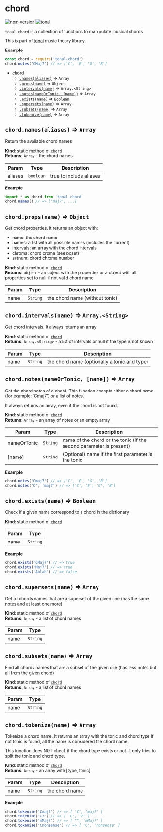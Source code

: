 <a name="module_chord"></a>

# chord
[![npm version](https://img.shields.io/npm/v/tonal-chord.svg)](https://www.npmjs.com/package/tonal-chord)
[![tonal](https://img.shields.io/badge/tonal-chord-yellow.svg)](https://www.npmjs.com/browse/keyword/tonal)

`tonal-chord` is a collection of functions to manipulate musical chords

This is part of [tonal](https://www.npmjs.com/package/tonal) music theory library.

**Example**  
```js
const chord = require('tonal-chord')
chord.notes('CMaj7') // => ['C', 'E', 'G', 'B']
```

* [chord](#module_chord)
    * [`.names(aliases)`](#module_chord.names) ⇒ <code>Array</code>
    * [`.props(name)`](#module_chord.props) ⇒ <code>Object</code>
    * [`.intervals(name)`](#module_chord.intervals) ⇒ <code>Array.&lt;String&gt;</code>
    * [`.notes(nameOrTonic, [name])`](#module_chord.notes) ⇒ <code>Array</code>
    * [`.exists(name)`](#module_chord.exists) ⇒ <code>Boolean</code>
    * [`.supersets(name)`](#module_chord.supersets) ⇒ <code>Array</code>
    * [`.subsets(name)`](#module_chord.subsets) ⇒ <code>Array</code>
    * [`.tokenize(name)`](#module_chord.tokenize) ⇒ <code>Array</code>

<a name="module_chord.names"></a>

## `chord.names(aliases)` ⇒ <code>Array</code>
Return the available chord names

**Kind**: static method of [<code>chord</code>](#module_chord)  
**Returns**: <code>Array</code> - the chord names  

| Param | Type | Description |
| --- | --- | --- |
| aliases | <code>boolean</code> | true to include aliases |

**Example**  
```js
import * as chord from 'tonal-chord'
chord.names() // => ['maj7', ...]
```
<a name="module_chord.props"></a>

## `chord.props(name)` ⇒ <code>Object</code>
Get chord properties. It returns an object with:

- name: the chord name
- names: a list with all possible names (includes the current)
- intervals: an array with the chord intervals
- chroma:  chord croma (see pcset)
- setnum: chord chroma number

**Kind**: static method of [<code>chord</code>](#module_chord)  
**Returns**: <code>Object</code> - an object with the properties or a object with all properties
set to null if not valid chord name  

| Param | Type | Description |
| --- | --- | --- |
| name | <code>String</code> | the chord name (without tonic) |

<a name="module_chord.intervals"></a>

## `chord.intervals(name)` ⇒ <code>Array.&lt;String&gt;</code>
Get chord intervals. It always returns an array

**Kind**: static method of [<code>chord</code>](#module_chord)  
**Returns**: <code>Array.&lt;String&gt;</code> - a list of intervals or null if the type is not known  

| Param | Type | Description |
| --- | --- | --- |
| name | <code>String</code> | the chord name (optionally a tonic and type) |

<a name="module_chord.notes"></a>

## `chord.notes(nameOrTonic, [name])` ⇒ <code>Array</code>
Get the chord notes of a chord. This function accepts either a chord name
(for example: 'Cmaj7') or a list of notes.

It always returns an array, even if the chord is not found.

**Kind**: static method of [<code>chord</code>](#module_chord)  
**Returns**: <code>Array</code> - an array of notes or an empty array  

| Param | Type | Description |
| --- | --- | --- |
| nameOrTonic | <code>String</code> | name of the chord or the tonic (if the second parameter is present) |
| [name] | <code>String</code> | (Optional) name if the first parameter is the tonic |

**Example**  
```js
chord.notes('Cmaj7') // => ['C', 'E', 'G', 'B']
chord.notes('C', 'maj7') // => ['C', 'E', 'G', 'B']
```
<a name="module_chord.exists"></a>

## `chord.exists(name)` ⇒ <code>Boolean</code>
Check if a given name correspond to a chord in the dictionary

**Kind**: static method of [<code>chord</code>](#module_chord)  

| Param | Type |
| --- | --- |
| name | <code>String</code> | 

**Example**  
```js
chord.exists('CMaj7') // => true
chord.exists('Maj7') // => true
chord.exists('Ablah') // => false
```
<a name="module_chord.supersets"></a>

## `chord.supersets(name)` ⇒ <code>Array</code>
Get all chords names that are a superset of the given one
(has the same notes and at least one more)

**Kind**: static method of [<code>chord</code>](#module_chord)  
**Returns**: <code>Array</code> - a list of chord names  

| Param | Type |
| --- | --- |
| name | <code>String</code> | 

<a name="module_chord.subsets"></a>

## `chord.subsets(name)` ⇒ <code>Array</code>
Find all chords names that are a subset of the given one
(has less notes but all from the given chord)

**Kind**: static method of [<code>chord</code>](#module_chord)  
**Returns**: <code>Array</code> - a list of chord names  

| Param | Type |
| --- | --- |
| name | <code>String</code> | 

<a name="module_chord.tokenize"></a>

## `chord.tokenize(name)` ⇒ <code>Array</code>
Tokenize a chord name. It returns an array with the tonic and chord type 
If not tonic is found, all the name is considered the chord name.

This function does NOT check if the chord type exists or not. It only tries
to split the tonic and chord type.

**Kind**: static method of [<code>chord</code>](#module_chord)  
**Returns**: <code>Array</code> - an array with [type, tonic]  

| Param | Type | Description |
| --- | --- | --- |
| name | <code>String</code> | the chord name |

**Example**  
```js
chord.tokenize('Cmaj7') // => [ 'C', 'maj7' ]
chord.tokenize('C7') // => [ 'C', '7' ]
chord.tokenize('mMaj7') // => [ "", 'mMaj7' ]
chord.tokenize('Cnonsense') // => [ 'C', 'nonsense' ]
```
